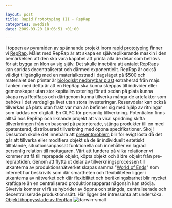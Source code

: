 ```yaml
--- 

layout: post
title: Rapid Prototyping III - RepRap 
categories: swedish 
date: 2009-03-20 18:06:51 +01:00 

---
```


I toppen av pyramiden av spännande projekt inom [rapid](http://www.blay.se/2009-03-13-rapid-prototyping-i-personlig-tillverkning.html) [prototyping](http://www.blay.se/2009-03-19-rapid-protopyting-ii-produktionsforhallanden.html) finner vi [RepRap](http://reprap.org/bin/view/Main/WebHome). Målet med RepRap är att skapa en självreplikerande maskin i den bemärkelsen att den ska vara kapabel att printa alla de delar som behövs för att bygga en klon av sig själv. Det skulle innebära att antalet RepRaps kan spridas decentraliserat och därmed exponentiellt. RepRap är också väldigt tillgänglig med en materialkostnad i dagsläget på $500 och materialet den printar är [biologiskt nedbrytbar plast](http://en.wikipedia.org/wiki/Polylactic_acid) extraherad från majs. Tanken med detta är att en RepRap ska kunna skeppas till individer eller gemenskaper utan stor kapitalinvestering för att sedan på plats kunna skapa nya RepRaps och därigenom kunna tillverka många de artefakter som behövs i det vardagliga livet utan stora investeringar. Reservdelar kan också tillverkas på plats utan frakt var man än befinner sig med hjälp av ritningar som laddas ner digitalt. En OLPC för personlig tillverkning. Potentialen finns alltså hos RepRap och liknande projekt att via viral spridning skifta tillverkningen från en baserad på patenterade, stänga produkter till en med opatenterad, distribuerad tillverkning med öppna specifikationer. Skoj! Dessutom skulle det innebära att [presentproblem](http://www.guardian.co.uk/commentisfree/2009/mar/07/obama-gordon-brown-gift-exchange) blir för evigt lösta då det går att tillverka eller modifiera objekt så de är individuellt estetiskt tilltalande, situationsanpassat funktionella och innehåller en lagrad personlig relation till mottagaren. Värt att fundera på vilka relationer vi kommer att få till reprapade objekt, köpta objekt och äldre objekt från pre-repraptiden. Genom att flytta ut delar av tillverkningsprocessen till utkanterna av produktionsnätverket skapas samma "[World of Ends](http://www.worldofends.com/)" som internet har beskrivits som där smartheten och flexibiliteten ligger i utkanterna av nätverket och där flexibilitet och beräkningsbarhet blir mycket kraftigare än en centraliserad produktionsapparat någonsin kan stödja. Givetvis kommer vi få se hybrider av öppna och stängda, centraliserade och decentraliserade produktionssätt. Här ligger det intressanta att undersöka. [Objekt ihoppysslade av RepRap](http://reprap.org/bin/view/Main/ItemsMade) ![darwin-small](images/darwin-small.jpg "darwin-small") 